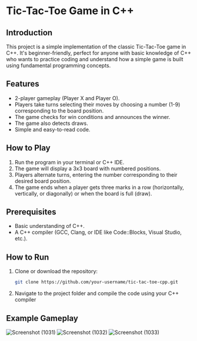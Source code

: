 # Tic-Tac-Toe Game in C++

## Introduction
This project is a simple implementation of the classic Tic-Tac-Toe game in C++. It's beginner-friendly, perfect for anyone with basic knowledge of C++ who wants to practice coding and understand how a simple game is built using fundamental programming concepts.

## Features
- 2-player gameplay (Player X and Player O).
- Players take turns selecting their moves by choosing a number (1-9) corresponding to the board position.
- The game checks for win conditions and announces the winner.
- The game also detects draws.
- Simple and easy-to-read code.

## How to Play
1. Run the program in your terminal or C++ IDE.
2. The game will display a 3x3 board with numbered positions.
3. Players alternate turns, entering the number corresponding to their desired board position.
4. The game ends when a player gets three marks in a row (horizontally, vertically, or diagonally) or when the board is full (draw).

## Prerequisites
- Basic understanding of C++.
- A C++ compiler (GCC, Clang, or IDE like Code::Blocks, Visual Studio, etc.).

## How to Run
1. Clone or download the repository:
   ```bash
   git clone https://github.com/your-username/tic-tac-toe-cpp.git
2. Navigate to the project folder and compile the code using your C++ compiler


## Example Gameplay

![Screenshot (1031)](https://github.com/user-attachments/assets/30221627-a72e-4ac5-be84-d7b9cb63aaf8)
![Screenshot (1032)](https://github.com/user-attachments/assets/3278dcd8-5031-4a61-bb7f-0a67072d0a7f)
![Screenshot (1033)](https://github.com/user-attachments/assets/3650c932-f996-4f7c-868e-a99499c47339)

